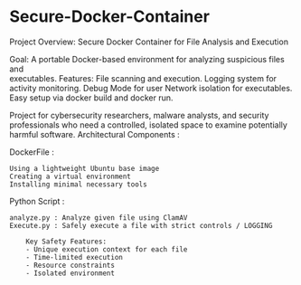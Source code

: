 # Secure-Docker-Container
Project Overview: Secure Docker Container for File Analysis and Execution 


  Goal: A portable Docker-based environment for analyzing suspicious files and     
  executables.
  Features:
  File scanning and execution.
  Logging system for activity monitoring.
  Debug Mode for user 
  Network isolation for executables.
  Easy setup via docker build and docker run.


Project for cybersecurity researchers, malware analysts, and security professionals who need a controlled, isolated space to examine potentially harmful software.
Architectural Components :


DockerFile :
```
Using a lightweight Ubuntu base image
Creating a virtual environment
Installing minimal necessary tools
```

Python Script :

  ```
  analyze.py : Analyze given file using ClamAV
  Execute.py : Safely execute a file with strict controls / LOGGING
  ```
        
        Key Safety Features:
        - Unique execution context for each file
        - Time-limited execution
        - Resource constraints
        - Isolated environment
